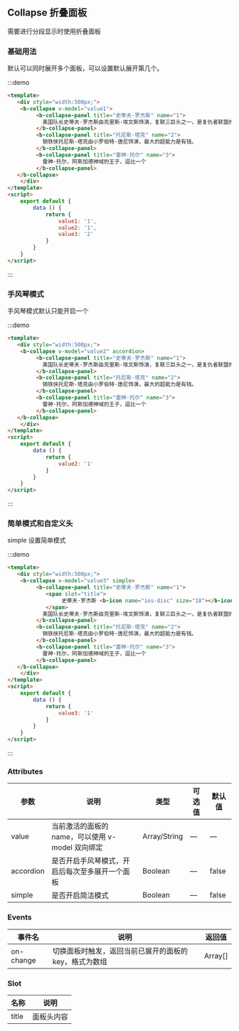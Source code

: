 ## Collapse 折叠面板

需要进行分段显示时使用折叠面板

### 基础用法

默认可以同时展开多个面板，可以设置默认展开第几个。

:::demo 

```html
<template>
   <div style="width:500px;">
    <b-collapse v-model="value1">
         <b-collapse-panel title="史蒂夫·罗杰斯" name="1">
           美国队长史蒂夫·罗杰斯由克里斯·埃文斯饰演，复联三巨头之一，是复仇者联盟的精神领袖
         </b-collapse-panel>
         <b-collapse-panel title="托尼斯·塔克" name="2">
           钢铁侠托尼斯·塔克由小罗伯特·唐尼饰演，最大的超能力是有钱。
         </b-collapse-panel>
         <b-collapse-panel title="雷神·托尔" name="3">
           雷神·托尔，阿斯加德神域的王子，逗比一个
         </b-collapse-panel>
   </b-collapse>
    </div>
</template>
<script>
    export default {
        data () {
            return {
                value1: '1',
                value2: '1',
                value3: '2'
            }
        }
    }
</script>
```
:::

### 手风琴模式

手风琴模式默认只能开启一个

:::demo 

```html
<template>
   <div style="width:500px;">
    <b-collapse v-model="value2" accordion>
         <b-collapse-panel title="史蒂夫·罗杰斯" name="1">
           美国队长史蒂夫·罗杰斯由克里斯·埃文斯饰演，复联三巨头之一，是复仇者联盟的精神领袖
         </b-collapse-panel>
         <b-collapse-panel title="托尼斯·塔克" name="2">
           钢铁侠托尼斯·塔克由小罗伯特·唐尼饰演，最大的超能力是有钱。
         </b-collapse-panel>
         <b-collapse-panel title="雷神·托尔" name="3">
           雷神·托尔，阿斯加德神域的王子，逗比一个
         </b-collapse-panel>
   </b-collapse>
    </div>
</template>
<script>
    export default {
        data () {
            return {
                value2: '1'
            }
        }
    }
</script>
```
:::

### 简单模式和自定义头

simple 设置简单模式

:::demo 

```html
<template>
   <div style="width:500px;">
    <b-collapse v-model="value3" simple>
         <b-collapse-panel title="史蒂夫·罗杰斯" name="1">
            <span slot="title">
                 史蒂夫·罗杰斯 <b-icon name="ios-disc" size="18"></b-icon>
            </span>
           美国队长史蒂夫·罗杰斯由克里斯·埃文斯饰演，复联三巨头之一，是复仇者联盟的精神领袖
         </b-collapse-panel>
         <b-collapse-panel title="托尼斯·塔克" name="2">
           钢铁侠托尼斯·塔克由小罗伯特·唐尼饰演，最大的超能力是有钱。
         </b-collapse-panel>
         <b-collapse-panel title="雷神·托尔" name="3">
           雷神·托尔，阿斯加德神域的王子，逗比一个
         </b-collapse-panel>
   </b-collapse>
    </div>
</template>
<script>
    export default {
        data () {
            return {
                value3: '1'
            }
        }
    }
</script>
```
:::

### Attributes

| 参数      | 说明    | 类型      | 可选值       | 默认值   |
|---------- |-------- |---------- |-------------  |-------- |
| value     | 当前激活的面板的 name，可以使用 v-model 双向绑定   | Array/String  |    —       |    —    |
| accordion     | 是否开启手风琴模式，开启后每次至多展开一个面板   | Boolean  |    —       |    false    |
| simple     | 是否开启简洁模式   | Boolean  |    —       |    false    |

### Events

| 事件名      | 说明    | 返回值      |
|---------- |-------- |---------- |
| on-change     | 切换面板时触发，返回当前已展开的面板的 key，格式为数组   | Array[]  |


### Slot

| 名称      | 说明    |
|---------- |-------- |
| title     | 面板头内容   |

